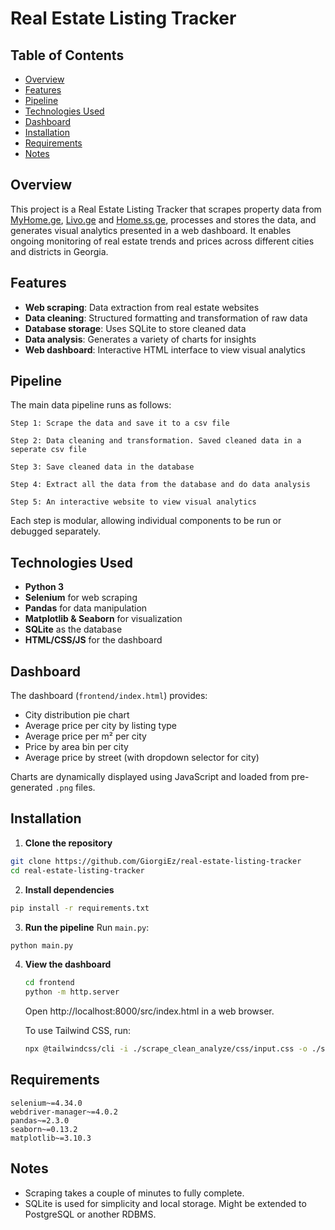 # Real Estate Listing Tracker

## Table of Contents

* [Overview](#overview)
* [Features](#features)
* [Pipeline](#pipeline)
* [Technologies Used](#technologies-used)
* [Dashboard](#dashboard)
* [Installation](#installation)
* [Requirements](#requirements)
* [Notes](#notes)

## Overview

This project is a Real Estate Listing Tracker that scrapes property data from [MyHome.ge](https://www.myhome.ge/), [Livo.ge](https://livo.ge/) and [Home.ss.ge](https://home.ss.ge/ka/udzravi-qoneba/), processes and stores the data, and generates visual analytics presented in a web dashboard. It enables ongoing monitoring of real estate trends and prices across different cities and districts in Georgia.

## Features

* **Web scraping**: Data extraction from real estate websites
* **Data cleaning**: Structured formatting and transformation of raw data
* **Database storage**: Uses SQLite to store cleaned data
* **Data analysis**: Generates a variety of charts for insights
* **Web dashboard**: Interactive HTML interface to view visual analytics

## Pipeline

The main data pipeline runs as follows:

```
Step 1: Scrape the data and save it to a csv file

Step 2: Data cleaning and transformation. Saved cleaned data in a seperate csv file

Step 3: Save cleaned data in the database

Step 4: Extract all the data from the database and do data analysis

Step 5: An interactive website to view visual analytics
```

Each step is modular, allowing individual components to be run or debugged separately.

## Technologies Used

* **Python 3**
* **Selenium** for web scraping
* **Pandas** for data manipulation
* **Matplotlib & Seaborn** for visualization
* **SQLite** as the database
* **HTML/CSS/JS** for the dashboard

## Dashboard

The dashboard (`frontend/index.html`) provides:

* City distribution pie chart
* Average price per city by listing type
* Average price per m² per city
* Price by area bin per city
* Average price by street (with dropdown selector for city)

Charts are dynamically displayed using JavaScript and loaded from pre-generated `.png` files.

## Installation

1. **Clone the repository**

```bash
git clone https://github.com/GiorgiEz/real-estate-listing-tracker
cd real-estate-listing-tracker
```

2. **Install dependencies**

```bash
pip install -r requirements.txt
```

3. **Run the pipeline**
   Run `main.py`:

```bash
python main.py
```

4. **View the dashboard**
    ```bash
    cd frontend
    python -m http.server
    ```
    Open http://localhost:8000/src/index.html in a web browser.

    To use Tailwind CSS, run:
    ```bash
    npx @tailwindcss/cli -i ./scrape_clean_analyze/css/input.css -o ./scrape_clean_analyze/css/output.css --watch
    ```

## Requirements

```text
selenium~=4.34.0
webdriver-manager~=4.0.2
pandas~=2.3.0
seaborn~=0.13.2
matplotlib~=3.10.3
```

## Notes

* Scraping takes a couple of minutes to fully complete.
* SQLite is used for simplicity and local storage. Might be extended to PostgreSQL or another RDBMS.
